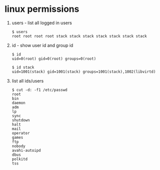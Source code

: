 linux permissions
=================

1. users - list all logged in users

    ```shell
    $ users
    root root root root stack stack stack stack stack stack stack
    ```

1. id - show user id and group id

    ```shell
    $ id
    uid=0(root) gid=0(root) groups=0(root)

    $ id stack
    uid=1001(stack) gid=1001(stack) groups=1001(stack),1002(libvirtd)
    ```

1. list all ids/users

    ```shell
    $ cut -d: -f1 /etc/passwd
    root
    bin
    daemon
    adm
    lp
    sync
    shutdown
    halt
    mail
    operator
    games
    ftp
    nobody
    avahi-autoipd
    dbus
    polkitd
    tss
    ```

